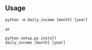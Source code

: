 ## Usage

```
python -m daily_income [month] [year]
```

or

```
python setup.py install
daily_income [month] [year]
```